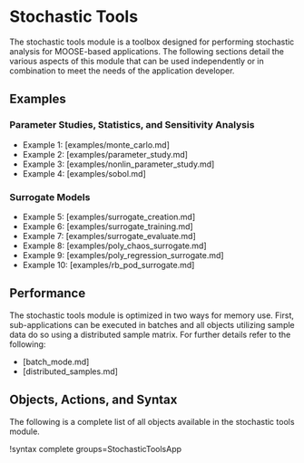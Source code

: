 # Stochastic Tools

The stochastic tools module is a toolbox designed for performing stochastic analysis for MOOSE-based
applications. The following sections detail the various aspects of this module that can be
used independently or in combination to meet the needs of the application developer.

## Examples

### Parameter Studies, Statistics, and Sensitivity Analysis

- Example 1: [examples/monte_carlo.md]
- Example 2: [examples/parameter_study.md]
- Example 3: [examples/nonlin_parameter_study.md]
- Example 4: [examples/sobol.md]

### Surrogate Models

- Example 5:  [examples/surrogate_creation.md]
- Example 6: [examples/surrogate_training.md]
- Example 7: [examples/surrogate_evaluate.md]
- Example 8: [examples/poly_chaos_surrogate.md]
- Example 9: [examples/poly_regression_surrogate.md]
- Example 10: [examples/rb_pod_surrogate.md]

## Performance

The stochastic tools module is optimized in two ways for memory use. First, sub-applications can be
executed in batches and all objects utilizing sample data do so using a distributed sample
matrix. For further details refer to the following:

- [batch_mode.md]
- [distributed_samples.md]

## Objects, Actions, and Syntax

The following is a complete list of all objects available in the stochastic tools module.

!syntax complete groups=StochasticToolsApp
